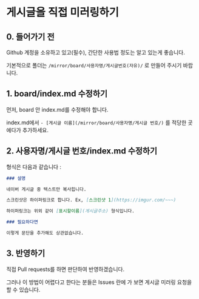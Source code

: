 # 게시글을 직접 미러링하기

## 0. 들어가기 전

Github 계정을 소유하고 있고(필수), 간단한 사용법 정도는 알고 있는게 좋습니다.

기본적으로 폴더는 `/mirror/board/사용자명/게시글번호(자유)/` 로 만들어 주시기 바랍니다.

## 1. board/index.md 수정하기

먼저, board 안 index.md를 수정해야 합니다.

index.md에서 `- [게시글 이름](/mirror/board/사용자명/게시글 번호/)` 를 적당한 곳에다가 추가하세요.

## 2. 사용자명/게시글 번호/index.md 수정하기

형식은 다음과 같습니다 :

```markdown
### 설명

네이버 게시글 중 텍스트만 복사힙니다.

스크린샷은 하이퍼링크로 합니다. Ex, [스크린샷 1](https://imgur.com/~~~)

하이퍼링크는 위외 같이 [표시할이름](게시글주소) 형식입니다.

### 필요하다면

이렇게 문단을 추가해도 상관없습니다.
```

## 3. 반영하기

직접 Pull requests를 하면 판단하여 반영하겠습니다.

그러나 이 방법이 어렵다고 한다는 분들은 Issues 란에 가 보면 게시글 미러링 요청을 할 수 있습니다.
